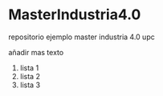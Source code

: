 # MasterIndustria4.0
repositorio ejemplo master industria 4.0 upc

añadir mas texto

1. lista 1
2. lista 2
3. lista 3
